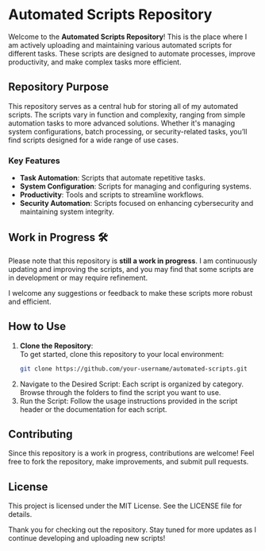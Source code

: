 # Automated Scripts Repository

Welcome to the **Automated Scripts Repository**! This is the place where I am actively uploading and maintaining various automated scripts for different tasks. These scripts are designed to automate processes, improve productivity, and make complex tasks more efficient.

## Repository Purpose

This repository serves as a central hub for storing all of my automated scripts. The scripts vary in function and complexity, ranging from simple automation tasks to more advanced solutions. Whether it's managing system configurations, batch processing, or security-related tasks, you’ll find scripts designed for a wide range of use cases.

### Key Features
- **Task Automation**: Scripts that automate repetitive tasks.
- **System Configuration**: Scripts for managing and configuring systems.
- **Productivity**: Tools and scripts to streamline workflows.
- **Security Automation**: Scripts focused on enhancing cybersecurity and maintaining system integrity.

## Work in Progress 🛠️

Please note that this repository is **still a work in progress**. I am continuously updating and improving the scripts, and you may find that some scripts are in development or may require refinement.

I welcome any suggestions or feedback to make these scripts more robust and efficient.

## How to Use

1. **Clone the Repository**:  
   To get started, clone this repository to your local environment:
   ```bash
   git clone https://github.com/your-username/automated-scripts.git
2.	Navigate to the Desired Script:
Each script is organized by category. Browse through the folders to find the script you want to use.
3.	Run the Script:
Follow the usage instructions provided in the script header or the documentation for each script.

## Contributing

Since this repository is a work in progress, contributions are welcome! Feel free to fork the repository, make improvements, and submit pull requests.

## License

This project is licensed under the MIT License. See the LICENSE file for details.

Thank you for checking out the repository. Stay tuned for more updates as I continue developing and uploading new scripts!
